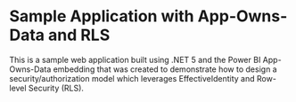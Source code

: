 # Sample Application with App-Owns-Data and RLS
This is a sample web application built using .NET 5 and the Power BI App-Owns-Data embedding that was created to demonstrate how to design a security/authorization model which leverages EffectiveIdentity and Row-level Security (RLS).
